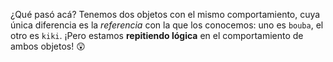 ¿Qué pasó acá? Tenemos dos objetos con el mismo comportamiento, cuya única diferencia es la _referencia_ con la que los conocemos: uno es `bouba`, el otro es `kiki`. ¡Pero estamos **repitiendo lógica** en el comportamiento de ambos objetos! :astonished: 
